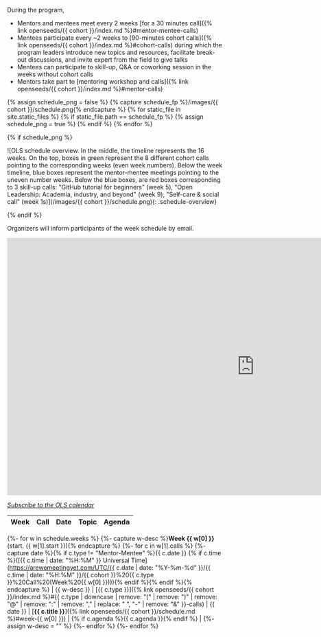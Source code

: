 During the program,

- Mentors and mentees meet every 2 weeks [for a 30 minutes call]({% link openseeds/{{ cohort }}/index.md %}#mentor-mentee-calls)
- Mentees participate every ~2 weeks to [90-minutes cohort calls]({% link openseeds/{{ cohort }}/index.md %}#cohort-calls) during which the program leaders introduce new topics and resources, facilitate break-out discussions, and invite expert from the field to give talks
- Mentees can participate to skill-up, Q&A or coworking session in the weeks without cohort calls
- Mentors take part to [mentoring workshop and calls]({% link openseeds/{{ cohort }}/index.md %}#mentor-calls)

{% assign schedule_png = false %}
{% capture schedule_fp %}/images/{{ cohort }}/schedule.png{% endcapture %}
{% for static_file in site.static_files %}
    {% if static_file.path == schedule_fp %}
        {% assign schedule_png = true %}
    {% endif %}
{% endfor %}

{% if schedule_png %}

![OLS schedule overview. In the middle, the timeline represents the 16 weeks. On the top, boxes in green represent the 8 different cohort calls pointing to the corresponding weeks (even week numbers). Below the week timeline, blue boxes represent the mentor-mentee meetings pointing to the uneven number weeks. Below the blue boxes, are red boxes corresponding to 3 skill-up calls: "GitHub tutorial for beginners" (week 5), "Open Leadership: Academia, industry, and beyond" (week 9), "Self-care & social call" (week 1s)](/images/{{ cohort }}/schedule.png){: .schedule-overview}

{% endif %}

Organizers will inform participants of the week schedule by email.

<iframe src="https://calendar.google.com/calendar/embed?height=400&amp;wkst=1&amp;bgcolor=%23ffffff&amp;ctz=UTC&amp;src=b3BlbmxpZmVzY2lAZ21haWwuY29t&amp;color=%23EF6C00&amp;mode=AGENDA&amp;showNav=0&amp;showTitle=0&amp;showPrint=0&amp;showTabs=1&amp;showCalendars=0" style="border-width:0" width="1152" height="600" frameborder="0" scrolling="no"></iframe>

[<i class="fas fa-calendar-plus"></i> *Subscribe to the OLS calendar*](https://calendar.google.com/calendar?cid=b3BlbmxpZmVzY2lAZ21haWwuY29t)

<!-- Any modification of the content should be done in the _data/ols-X-schedule.yaml file -->

| Week | Call | Date | Topic | Agenda |
|------|------|------|-------|--------|
{%- for w in schedule.weeks %}
{%- capture w-desc %}**Week {{ w[0] }}** (start. {{ w[1].start }}){% endcapture %}
{%- for c in w[1].calls %}
{%- capture date %}{% if c.type != "Mentor-Mentee" %}{{ c.date }} {% if c.time %}([{{ c.time | date: "%H:%M" }} Universal Time](https://arewemeetingyet.com/UTC/{{ c.date | date: "%Y-%m-%d" }}/{{ c.time | date: "%H:%M" }}/{{ cohort }}%20{{ c.type }}%20Call%20(Week%20{{ w[0] }}))){% endif %}{% endif %}{% endcapture %}
| {{ w-desc }} | [{{ c.type }}]({% link openseeds/{{ cohort }}/index.md %}#{{ c.type | downcase | remove: "(" | remove: ")" | remove: "@" | remove: ":" | remove: "," | replace: " ", "-" | remove: "&"  }}-calls) | {{ date }} | [**{{ c.title }}**]({% link openseeds/{{ cohort }}/schedule.md %}#week-{{ w[0] }}) | {% if c.agenda %}{{ c.agenda }}{% endif %} |
{%- assign w-desc = "" %}
{%- endfor %}
{%- endfor %}

